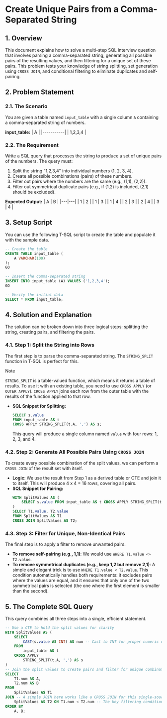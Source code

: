 # Create Unique Pairs from a Comma-Separated String

## 1. Overview
This document explains how to solve a multi-step SQL interview question that involves parsing a comma-separated string, generating all possible pairs of the resulting values, and then filtering for a unique set of these pairs. This problem tests your knowledge of string splitting, set generation using `CROSS JOIN`, and conditional filtering to eliminate duplicates and self-pairing.

## 2. Problem Statement

### 2.1. The Scenario
You are given a table named `input_table` with a single column `A` containing a comma-separated string of numbers.

**input_table:**
| A         |
|-----------|
| 1,2,3,4   |

### 2.2. The Requirement
Write a SQL query that processes the string to produce a set of unique pairs of the numbers. The query must:
1.  Split the string "1,2,3,4" into individual numbers (1, 2, 3, 4).
2.  Create all possible combinations (pairs) of these numbers.
3.  Filter out pairs where the numbers are the same (e.g., (1,1), (2,2)).
4.  Filter out symmetrical duplicate pairs (e.g., if (1,2) is included, (2,1) should be excluded).

**Expected Output:**
| A | B |
|---|---|
| 1 | 2 |
| 1 | 3 |
| 1 | 4 |
| 2 | 3 |
| 2 | 4 |
| 3 | 4 |

## 3. Setup Script
You can use the following T-SQL script to create the table and populate it with the sample data.

```sql
-- Create the table
CREATE TABLE input_table (
    A VARCHAR(100)
);
GO

-- Insert the comma-separated string
INSERT INTO input_table (A) VALUES ('1,2,3,4');
GO

-- Verify the initial data
SELECT * FROM input_table;
```

## 4. Solution and Explanation
The solution can be broken down into three logical steps: splitting the string, creating pairs, and filtering the pairs.

### 4.1. Step 1: Split the String into Rows
The first step is to parse the comma-separated string. The `STRING_SPLIT` function in T-SQL is perfect for this.

> [!NOTE]
> `STRING_SPLIT` is a table-valued function, which means it returns a table of results. To use it with an existing table, you need to use `CROSS APPLY` (or `OUTER APPLY`). `CROSS APPLY` joins each row from the outer table with the results of the function applied to that row.

-   **SQL Snippet for Splitting:**
    ```sql
    SELECT s.value
    FROM input_table AS t
    CROSS APPLY STRING_SPLIT(t.A, ',') AS s;
    ```
    This query will produce a single column named `value` with four rows: 1, 2, 3, and 4.

### 4.2. Step 2: Generate All Possible Pairs Using `CROSS JOIN`
To create every possible combination of the split values, we can perform a `CROSS JOIN` of the result set with itself.

-   **Logic**: We use the result from Step 1 as a derived table or CTE and join it to itself. This will produce 4 x 4 = 16 rows, covering all pairs.
-   **SQL Snippet for Pairing:**
    ```sql
    WITH SplitValues AS (
        SELECT s.value FROM input_table AS t CROSS APPLY STRING_SPLIT(t.A, ',') AS s
    )
    SELECT T1.value, T2.value
    FROM SplitValues AS T1
    CROSS JOIN SplitValues AS T2;
    ```

### 4.3. Step 3: Filter for Unique, Non-Identical Pairs
The final step is to apply a filter to remove unwanted pairs.
-   **To remove self-pairing (e.g., 1,1)**: We would use `WHERE T1.value <> T2.value`.
-   **To remove symmetrical duplicates (e.g., keep 1,2 but remove 2,1)**: A simple and elegant trick is to use `WHERE T1.value < T2.value`. This condition automatically handles both requirements: it excludes pairs where the values are equal, and it ensures that only one of the two symmetrical pairs is selected (the one where the first element is smaller than the second).

## 5. The Complete SQL Query
This query combines all three steps into a single, efficient statement.

```sql
-- Use a CTE to hold the split values for clarity
WITH SplitValues AS (
    SELECT
        CAST(s.value AS INT) AS num -- Cast to INT for proper numeric comparison
    FROM
        input_table AS t
    CROSS APPLY
        STRING_SPLIT(t.A, ',') AS s
)
-- Join the split values to create pairs and filter for unique combinations
SELECT
    T1.num AS A,
    T2.num AS B
FROM
    SplitValues AS T1
JOIN -- A simple JOIN here works like a CROSS JOIN for this single-source data
    SplitValues AS T2 ON T1.num < T2.num -- The key filtering condition
ORDER BY
    A, B;
```
